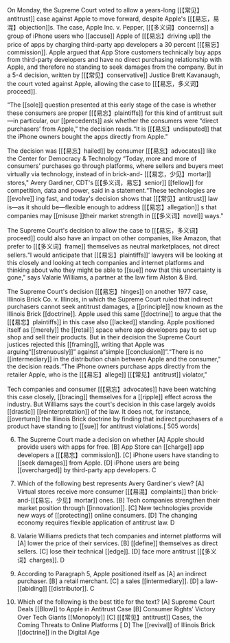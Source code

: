 On Monday, the Supreme Court voted to allow a years-long [[【常见】antitrust]] case against Apple to move forward, despite Apple's [[【易忘，易混】objection]]s. The case, Apple Inc. v. Pepper, [[【多义词】concerns]] a group of iPhone users who [[accuse]] Apple of [[【易忘】driving up]] the price of apps by charging third-party app developers a 30 percent [[【易忘】commission]]. Apple argued that App Store customers technically buy apps from third-party developers and have no direct purchasing relationship with Apple, and therefore no standing to seek damages from the company. But in a 5-4 decision, written by [[【常见】conservative]] Justice Brett Kavanaugh, the court voted against Apple, allowing the case to [[【易忘，多义词】proceed]].

“The [[sole]] question presented at this early stage of the case is whether these consumers are proper [[【易忘】plaintiffs]] for this kind of antitrust suit—in particular, our [[precedents]] ask whether the consumers were “direct purchasers’ from Apple,” the decision reads.“It is [[【易忘】undisputed]] that the iPhone owners bought the apps directly from Apple."

The decision was [[【易忘】hailed]] by consumer [[【易忘】advocates]] like the Center for Democracy & Technology “Today, more and more of consumers’ purchases go through platforms, where sellers and buyers meet virtually via technology, instead of in brick-and- [[【易忘，少见】mortar]] stores," Avery Gardiner, CDT's [[【多义词，易忘】senior]] [[fellow]] for competition, data and power, said in a statement.“These technologies are [[evolve]] ing fast, and today's decision shows that [[【常见】antitrust]] law is—as it should be—flexible enough to address [[【易忘】allegation]] s  that companies may [[misuse ]]their market strength in [[【多义词】novel]] ways."

The Supreme Court's decision to allow the case to [[【易忘，多义词】proceed]] could also have an impact on other companies, like Amazon, that prefer to [[【多义词】frame]] themselves as neutral marketplaces, not direct sellers.“I would anticipate that [[【易忘】plaintiffs]]’ lawyers will be looking at this closely and looking at tech companies and internet platforms and thinking about who they might be able to [[sue]] now that this uncertainty is gone," says Valarie Williams, a partner at the law firm Alston & Bird.

The Supreme Court's decision [[【易忘】hinges]] on another 1977 case, Illinois Brick Co. v. Illinois, in which the Supreme Court ruled that indirect purchasers cannot seek antitrust damages, a [[principle]] now known as the Illinois Brick [[doctrine]]. Apple used this same [[doctrine]] to argue that the [[【易忘】plaintiffs]] in this case also [[lacked]] standing. Apple positioned itself as [[merely]] the [[retail]] space where app developers pay to set up shop and sell their products. But in their decision the Supreme Court justices rejected this [[framing]], writing that Apple was arguing“[[strenuously]]” against a“simple [[conclusion]]”.“There is no [[intermediary]] in the distribution chain between Apple and the consumer," the decision reads.“The iPhone owners purchase apps directly from the retailer Apple, who is the [[【易忘】allege]] [[【常见】antitrust]] violator,"

Tech companies and consumer [[【易忘】advocates]] have been watching this case closely, [[bracing]] themselves for a [[ripple]] effect across the industry. But Williams says the court's decision in this case largely avoids [[drastic]] [[reinterpretation]] of the law. It does not, for instance, [[overturn]] the Illinois Brick doctrine by finding that indirect purchasers of a product have standing to [[sue]] for antitrust violations.[ 505 words]

6. The Supreme Court made a decision on whether
[A] Apple should provide users with apps for free.
[B] App Store can [[charge]] app developers a [[【易忘】commission]].
[C] iPhone users have standing to [[seek damages]] from Apple.
[D] iPhone users are being [[overcharged]] by third-party app developers.
C

7. Which of the following best represents Avery Gardiner's view?
[A] Virtual stores receive more consumer [[【易混】complaints]] than brick-and-[[【易忘，少见】mortar]] ones.
[B] Tech companies strengthen their market position through [[innovation]].
[C] New technologies provide new ways of [[protecting]] online consumers.
[D] The changing economy requires flexible application of antitrust law.
D

8. Valarie Williams predicts that tech companies and internet platforms will
[A] lower the price of their services.
[B]  [[define]] themselves as direct sellers. 
[C] lose their technical [[edge]].
[D] face more antitrust [[【多义词】charges]].
D


9. According to Paragraph 5, Apple positioned itself as 
 [A] an indirect purchaser.
 [B] a retail merchant.
 [C] a sales [[intermediary]].
 [D] a law-[[abiding]] [[distributor]].
C

10. Which of the following is the best title for the text?
[A] Supreme Court Deals [[Blow]] to Apple in Antitrust Case
[B] Consumer Rights’ Victory Over Tech Giants [[Monopoly]]
[C]  [[【常见】antitrust]] Cases, the Coming Threats to Online Platforms
[ D] The [[revival]] of Illinois Brick [[doctrine]] in the Digital Age
